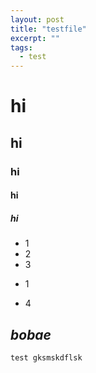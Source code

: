 ```yaml
---
layout: post
title: "testfile"
excerpt: ""
tags: 
  - test
---
```


# hi
## hi
### hi
#### hi
##### hi
- 1
- 2
- 3
+ 1
- 4

*bobae*
-------------
`test gksmskdflsk`

